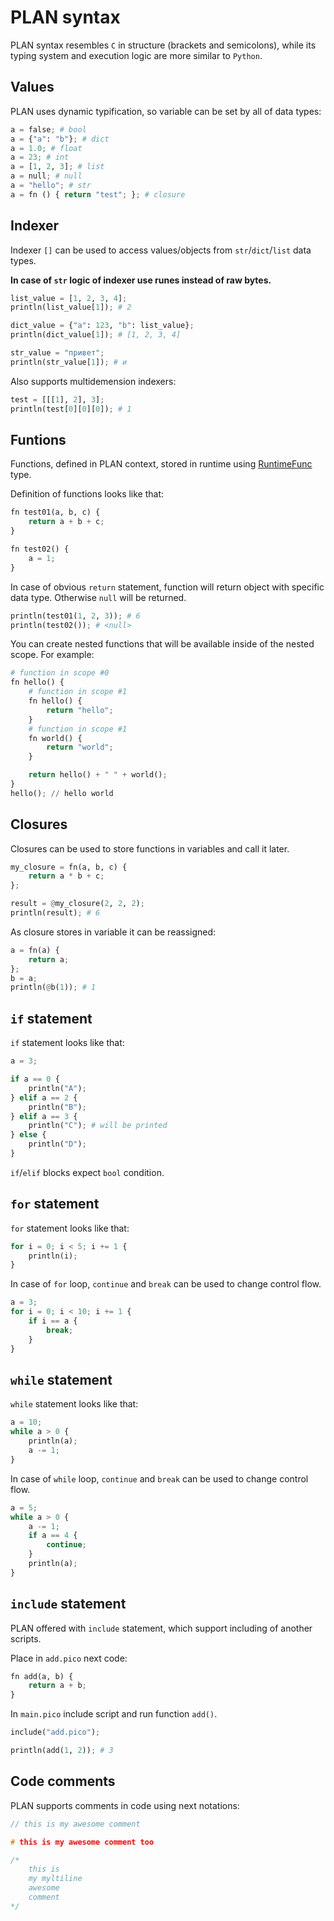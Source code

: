 # PLAN syntax

PLAN syntax resembles `C` in structure (brackets and semicolons), while its typing system and execution logic are more similar to `Python`.

## Values

PLAN uses dynamic typification, so variable can be set by all of data types:

```python
a = false; # bool
a = {"a": "b"}; # dict
a = 1.0; # float
a = 23; # int
a = [1, 2, 3]; # list
a = null; # null
a = "hello"; # str
a = fn () { return "test"; }; # closure
```

## Indexer

Indexer `[]` can be used to access values/objects from `str`/`dict`/`list` data types. 

**In case of `str` logic of indexer use runes instead of raw bytes.**

```python
list_value = [1, 2, 3, 4];
println(list_value[1]); # 2

dict_value = {"a": 123, "b": list_value};
println(dict_value[1]); # [1, 2, 3, 4]

str_value = "привет";
println(str_value[1]); # и
```


Also supports multidemension indexers:
```python
test = [[[1], 2], 3];
println(test[0][0][0]); # 1
```

## Funtions

Functions, defined in PLAN context, stored in runtime using [RuntimeFunc](../pkg/engine/object/runtime_func.go) type.

Definition of functions looks like that:
```python
fn test01(a, b, c) {
    return a + b + c;
}

fn test02() {
    a = 1;
}
```

In case of obvious `return` statement, function will return object with specific data type. Otherwise `null` will be returned.
```python
println(test01(1, 2, 3)); # 6
println(test02()); # <null>
```

You can create nested functions that will be available inside of the nested scope. For example:
```python
# function in scope #0
fn hello() {
    # function in scope #1
    fn hello() {
        return "hello";
    }
    # function in scope #1
    fn world() {
        return "world";
    }

    return hello() + " " + world();
}
hello(); // hello world
```

## Closures

Closures can be used to store functions in variables and call it later.
```python
my_closure = fn(a, b, c) {
    return a * b + c;
};

result = @my_closure(2, 2, 2);
println(result); # 6
```

As closure stores in variable it can be reassigned:
```python
a = fn(a) {
    return a;
};
b = a;
println(@b(1)); # 1
```

## `if` statement

`if` statement looks like that:
```python
a = 3;

if a == 0 {
    println("A");
} elif a == 2 {
    println("B");
} elif a == 3 {
    println("C"); # will be printed
} else {
    println("D");
}
```

`if`/`elif` blocks expect `bool` condition.

## `for` statement

`for` statement looks like that:
```python
for i = 0; i < 5; i += 1 {
    println(i);
}
```

In case of `for` loop, `continue` and `break` can be used to change control flow.
```python
a = 3;
for i = 0; i < 10; i += 1 {
    if i == a {
        break;
    }
}
```

## `while` statement

`while` statement looks like that:
```python
a = 10;
while a > 0 {
    println(a);
    a -= 1;
}
```

In case of `while` loop, `continue` and `break` can be used to change control flow.
```python
a = 5;
while a > 0 {
    a -= 1;
    if a == 4 {
        continue;
    }
    println(a);
}
```

## `include` statement

PLAN offered with `include` statement, which support including of another scripts.

Place in `add.pico` next code:
```python
fn add(a, b) {
    return a + b;
}
```

In `main.pico` include script and run function `add()`.
```python
include("add.pico");

println(add(1, 2)); # 3
```

## Code comments

PLAN supports comments in code using next notations:
```c
// this is my awesome comment

# this is my awesome comment too

/*
    this is
    my myltiline
    awesome
    comment
*/
```